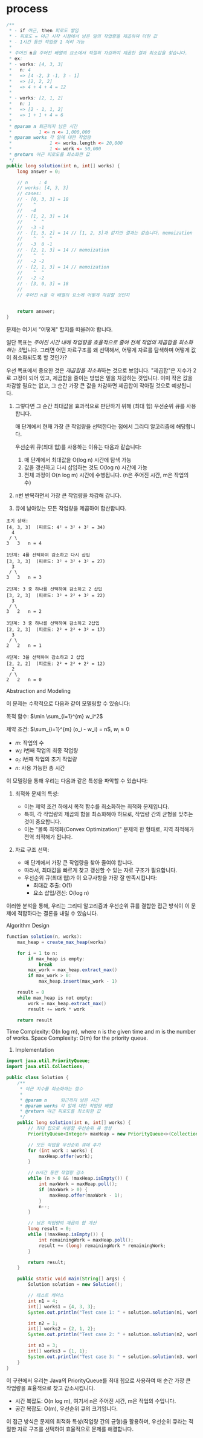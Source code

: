 # process

```java
/**
 * - if 야근, then 피로도 쌓임
 * - 피로도 = 야근 시작 시점에서 남은 일의 작업량을 제곱하여 더한 값
 * - 1시간 동안 작업량 1 처리 가능
 *
 * 주어진 n을 주어진 배열의 요소에서 적절히 차감하여 제곱한 결과 최소값을 찾습니다.
 * ex:
 * - works: [4, 3, 3]
 *   n: 4
 *   => [4 -2, 3 -1, 3 - 1]
 *   => [2, 2, 2]
 *   => 4 + 4 + 4 = 12
 *
 * - works: [2, 1, 2]
 *   n: 1
 *   => [2 - 1, 1, 2]
 *   => 1 + 1 + 4 = 6
 *
 * @param n 퇴근까지 남은 시간
 *          1 <= n <= 1,000,000
 * @param works 각 일에 대한 작업량
 *              1 <= works.length <= 20,000
 *              1 <= work <= 50,000
 * @return 야근 피로도를 최소화한 값
 */
public long solution(int n, int[] works) {
    long answer = 0;

    // n    : 4
    // works: [4, 3, 3]
    // cases:
    // - [0, 3, 3] = 18
    //    ^
    //   -4
    // - [1, 2, 3] = 14
    //    ^  ^
    //   -3 -1
    // - [1, 3, 2] = 14 // [1, 2, 3]과 같지만 결과는 같습니다. memoization
    //    ^  ^  ^
    //   -3  0 -1
    // - [2, 1, 3] = 14 // memoization
    //    ^  ^
    //   -2 -2
    // - [2, 1, 3] = 14 // memoization
    //    ^  ^
    //   -2 -2
    // - [3, 0, 3] = 18
    //
    // 주어진 n을 각 배열의 요소에 어떻게 차감할 것인지


    return answer;
}
```

문제는 여기서 "어떻게" 할지를 떠올려야 합니다.

일단 목표는 *주어진 시간 내에 작업량을 효율적으로 줄여 전체 작업의 제곱합을 최소화하는 것*입니다.
그러면 어떤 자료구조를 왜 선택해서, 어떻게 자료를 탐색하며 어떻게 값이 최소화되도록 할 것인가?

우선 목표에서 중요한 것은 *제곱합을 최소화*하는 것으로 보입니다.
"제곱합"은 지수가 2로 고정이 되어 있고, 제곱합을 줄이는 방법은 밑을 차감하는 것입니다.
이미 작은 값을 차감할 필요는 없고, 그 순간 가장 큰 값을 차감하면 제곱합이 작아질 것으로 예상됩니다.

1. 그렇다면 그 순간 최대값을 효과적으로 판단하기 위해 (최대 힙) 우선순위 큐를 사용합니다.

    매 단계에서 현재 가장 큰 작업량을 선택한다는 점에서 그리디 알고리즘에 해당합니다.

    우선순위 큐(최대 힙)를 사용하는 이유는 다음과 같습니다:
    1. 매 단계에서 최대값을 O(log n) 시간에 탐색 가능
    2. 값을 갱신하고 다시 삽입하는 것도 O(log n) 시간에 가능
    3. 전체 과정이 O(n log m) 시간에 수행됩니다. (n은 주어진 시간, m은 작업의 수)

2. n번 반복하면서 가장 큰 작업량을 차감해 갑니다.
3. 큐에 남아있는 모든 작업량을 제곱하여 합산합니다.

```plaintext
초기 상태:
[4, 3, 3]  (피로도: 4² + 3² + 3² = 34)
  4
 / \
3   3   n = 4

1단계: 4를 선택하여 감소하고 다시 삽입
[3, 3, 3]  (피로도: 3² + 3² + 3² = 27)
  3
 / \
3   3   n = 3

2단계: 3 중 하나를 선택하여 감소하고 2 삽입
[3, 2, 3]  (피로도: 3² + 2² + 3² = 22)
  3
 / \
3   2   n = 2

3단계: 3 중 하나를 선택하여 감소하고 2삽입
[2, 2, 3]  (피로도: 2² + 2² + 3² = 17)
  3
 / \
2   2   n = 1

4단계: 3을 선택하여 감소하고 2 삽입
[2, 2, 2]  (피로도: 2² + 2² + 2² = 12)
  2
 / \
2   2   n = 0
```

Abstraction and Modeling

이 문제는 수학적으로 다음과 같이 모델링할 수 있습니다:

목적 함수: $\min \sum_{i=1}^{m} w_i^2$

제약 조건: $\sum_{i=1}^{m} (o_i - w_i) = n$, $w_i \geq 0$

- $m$: 작업의 수
- $w_i$: i번째 작업의 최종 작업량
- $o_i$: i번째 작업의 초기 작업량
- $n$: 사용 가능한 총 시간

이 모델링을 통해 우리는 다음과 같은 특성을 파악할 수 있습니다:

1. 최적화 문제의 특성:
   - 이는 제약 조건 하에서 목적 함수를 최소화하는 최적화 문제입니다.
   - 특히, 각 작업량의 제곱의 합을 최소화해야 하므로, 작업량 간의 균형을 맞추는 것이 중요합니다.
   - 이는 "볼록 최적화(Convex Optimization)" 문제의 한 형태로, 지역 최적해가 전역 최적해가 됩니다.

2. 자료 구조 선택:
   - 매 단계에서 가장 큰 작업량을 찾아 줄여야 합니다.
   - 따라서, 최대값을 빠르게 찾고 갱신할 수 있는 자료 구조가 필요합니다.
   - 우선순위 큐(최대 힙)가 이 요구사항을 가장 잘 만족시킵니다:
     - 최대값 추출: O(1)
     - 요소 삽입/갱신: O(log n)

이러한 분석을 통해, 우리는 그리디 알고리즘과 우선순위 큐를 결합한 접근 방식이 이 문제에 적합하다는 결론을 내릴 수 있습니다.

Algorithm Design

```java
function solution(n, works):
    max_heap = create_max_heap(works)

    for i = 1 to n:
        if max_heap is empty:
            break
        max_work = max_heap.extract_max()
        if max_work > 0:
            max_heap.insert(max_work - 1)

    result = 0
    while max_heap is not empty:
        work = max_heap.extract_max()
        result += work * work

    return result
```

Time Complexity: O(n log m), where n is the given time and m is the number of works.
Space Complexity: O(m) for the priority queue.

1. Implementation

```java
import java.util.PriorityQueue;
import java.util.Collections;

public class Solution {
    /**
     * 야근 지수를 최소화하는 함수
     *
     * @param n     퇴근까지 남은 시간
     * @param works 각 일에 대한 작업량 배열
     * @return 야근 피로도를 최소화한 값
     */
    public long solution(int n, int[] works) {
        // 최대 힙으로 사용할 우선순위 큐 생성
        PriorityQueue<Integer> maxHeap = new PriorityQueue<>(Collections.reverseOrder());

        // 모든 작업을 우선순위 큐에 추가
        for (int work : works) {
            maxHeap.offer(work);
        }

        // n시간 동안 작업량 감소
        while (n > 0 && !maxHeap.isEmpty()) {
            int maxWork = maxHeap.poll();
            if (maxWork > 0) {
                maxHeap.offer(maxWork - 1);
            }
            n--;
        }

        // 남은 작업량의 제곱의 합 계산
        long result = 0;
        while (!maxHeap.isEmpty()) {
            int remainingWork = maxHeap.poll();
            result += (long) remainingWork * remainingWork;
        }

        return result;
    }

    public static void main(String[] args) {
        Solution solution = new Solution();

        // 테스트 케이스
        int n1 = 4;
        int[] works1 = {4, 3, 3};
        System.out.println("Test case 1: " + solution.solution(n1, works1)); // Expected: 12

        int n2 = 1;
        int[] works2 = {2, 1, 2};
        System.out.println("Test case 2: " + solution.solution(n2, works2)); // Expected: 6

        int n3 = 3;
        int[] works3 = {1, 1};
        System.out.println("Test case 3: " + solution.solution(n3, works3)); // Expected: 0
    }
}
```

이 구현에서 우리는 Java의 PriorityQueue를 최대 힙으로 사용하여 매 순간 가장 큰 작업량을 효율적으로 찾고 감소시킵니다.

- 시간 복잡도: O(n log m), 여기서 n은 주어진 시간, m은 작업의 수입니다.
- 공간 복잡도: O(m), 우선순위 큐의 크기입니다.

이 접근 방식은 문제의 최적화 특성(작업량 간의 균형)을 활용하며, 우선순위 큐라는 적절한 자료 구조를 선택하여 효율적으로 문제를 해결합니다.
